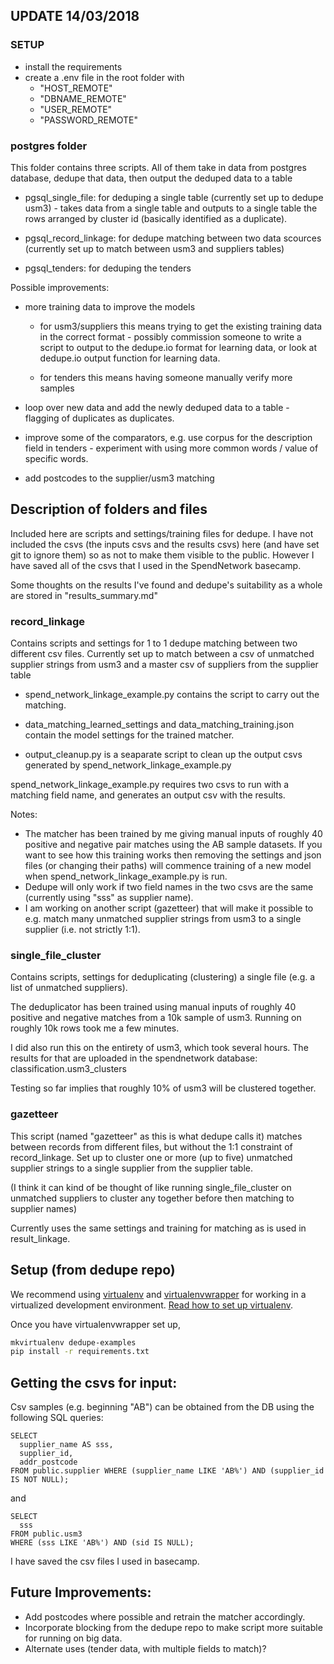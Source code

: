 ## UPDATE 14/03/2018

### SETUP

- install the requirements
- create a .env file in the root folder with
    - "HOST_REMOTE"
    - "DBNAME_REMOTE"
    - "USER_REMOTE"
    - "PASSWORD_REMOTE"

### postgres folder

This folder contains three scripts. All of them take in data from postgres database, dedupe that data, then output the deduped data to a table

- pgsql_single_file: for deduping a single table (currently set up to dedupe usm3) - takes data from a single table and outputs to a single table the rows arranged by cluster id (basically identified as a duplicate).

- pgsql_record_linkage: for dedupe matching between two data scources (currently set up to match between usm3 and suppliers tables)

- pgsql_tenders: for deduping the tenders

Possible improvements:
- more training data to improve the models
    - for usm3/suppliers this means trying to get the existing training data in the correct format - possibly commission someone to write a script to output to the dedupe.io format for learning data, or look at dedupe.io output function for learning data.

    - for tenders this means having someone manually verify more samples

- loop over new data and add the newly deduped data to a table - flagging of duplicates as duplicates.

- improve some of the comparators, e.g. use corpus for the description field in tenders - experiment with using more common words / value of specific words.

- add postcodes to the supplier/usm3 matching



## Description of folders and files

Included here are scripts and settings/training files for dedupe. I have not included the csvs (the inputs csvs and the results csvs) here (and have set git to ignore them) so as not to make them visible to the public.
However I have saved all of the csvs that I used in the SpendNetwork basecamp.

Some thoughts on the results I've found and dedupe's suitability as a whole are stored in "results_summary.md"

### record_linkage

Contains scripts and settings for 1 to 1 dedupe matching between two different csv files.
Currently set up to match between a csv of unmatched supplier strings from usm3 and a master csv of suppliers from the supplier table

- spend_network_linkage_example.py contains the script to carry out the matching.

- data_matching_learned_settings and data_matching_training.json contain the model settings for the trained matcher.

- output_cleanup.py is a seaparate script to clean up the output csvs generated by spend_network_linkage_example.py

spend_network_linkage_example.py requires two csvs to run with a matching field name, and generates an output csv with the results.

Notes:
- The matcher has been trained by me giving manual inputs of roughly 40 positive and negative pair matches using the AB sample datasets.
If you want to see how this training works then removing the settings and json files (or changing their paths) will commence training of a new model when spend_network_linkage_example.py is run.
- Dedupe will only work if two field names in the two csvs are the same (currently using "sss" as supplier name).
- I am working on another script (gazetteer) that will make it possible to e.g. match many unmatched supplier strings from usm3 to a single supplier (i.e. not strictly 1:1).



### single_file_cluster

Contains scripts, settings for deduplicating (clustering) a single file (e.g. a list of unmatched suppliers).

The deduplicator has been trained using manual inputs of roughly 40 positive and negative matches from a 10k sample of usm3.
Running on roughly 10k rows took me a few minutes.

I did also run this on the entirety of usm3, which took several hours. The results for that are uploaded in
the spendnetwork database:
classification.usm3_clusters

Testing so far implies that roughly 10% of usm3 will be clustered together.

### gazetteer

This script (named "gazetteer" as this is what dedupe calls it) matches between records from different files, but without the 1:1 constraint of record_linkage.
Set up to cluster one or more (up to five) unmatched supplier strings to a single supplier from the supplier table.

(I think it can kind of be thought of like running single_file_cluster on unmatched suppliers to cluster any together before then matching to supplier names)

Currently uses the same settings and training for matching as is used in result_linkage.

## Setup (from dedupe repo)
We recommend using [virtualenv](http://virtualenv.readthedocs.org/en/latest/virtualenv.html) and [virtualenvwrapper](http://virtualenvwrapper.readthedocs.org/en/latest/install.html) for working in a virtualized development environment. [Read how to set up virtualenv](http://docs.python-guide.org/en/latest/dev/virtualenvs/).

Once you have virtualenvwrapper set up,

```bash
mkvirtualenv dedupe-examples
pip install -r requirements.txt
```

## Getting the csvs for input:

Csv samples (e.g. beginning "AB") can be obtained from the DB using the following SQL queries:

```
SELECT
  supplier_name AS sss,
  supplier_id,
  addr_postcode
FROM public.supplier WHERE (supplier_name LIKE 'AB%') AND (supplier_id IS NOT NULL);
```
and

```
SELECT
  sss
FROM public.usm3
WHERE (sss LIKE 'AB%') AND (sid IS NULL);
```
I have saved the csv files I used in basecamp.


## Future Improvements:

- Add postcodes where possible and retrain the matcher accordingly.
- Incorporate blocking from the dedupe repo to make script more suitable for running on big data.
- Alternate uses (tender data, with multiple fields to match)?
